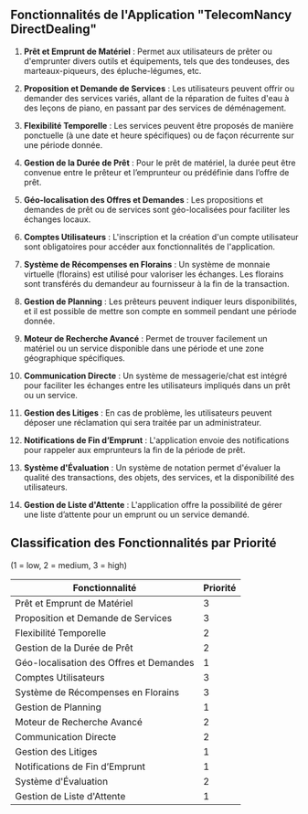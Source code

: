 ## Fonctionnalités de l'Application "TelecomNancy DirectDealing"

1. **Prêt et Emprunt de Matériel** : Permet aux utilisateurs de prêter ou d'emprunter divers outils et équipements, tels que des tondeuses, des marteaux-piqueurs, des épluche-légumes, etc.

2. **Proposition et Demande de Services** : Les utilisateurs peuvent offrir ou demander des services variés, allant de la réparation de fuites d'eau à des leçons de piano, en passant par des services de déménagement.

3. **Flexibilité Temporelle** : Les services peuvent être proposés de manière ponctuelle (à une date et heure spécifiques) ou de façon récurrente sur une période donnée.

4. **Gestion de la Durée de Prêt** : Pour le prêt de matériel, la durée peut être convenue entre le prêteur et l’emprunteur ou prédéfinie dans l’offre de prêt.

5. **Géo-localisation des Offres et Demandes** : Les propositions et demandes de prêt ou de services sont géo-localisées pour faciliter les échanges locaux.

6. **Comptes Utilisateurs** : L'inscription et la création d'un compte utilisateur sont obligatoires pour accéder aux fonctionnalités de l'application.

7. **Système de Récompenses en Florains** : Un système de monnaie virtuelle (florains) est utilisé pour valoriser les échanges. Les florains sont transférés du demandeur au fournisseur à la fin de la transaction.

8. **Gestion de Planning** : Les prêteurs peuvent indiquer leurs disponibilités, et il est possible de mettre son compte en sommeil pendant une période donnée.

9. **Moteur de Recherche Avancé** : Permet de trouver facilement un matériel ou un service disponible dans une période et une zone géographique spécifiques.

10. **Communication Directe** : Un système de messagerie/chat est intégré pour faciliter les échanges entre les utilisateurs impliqués dans un prêt ou un service.

11. **Gestion des Litiges** : En cas de problème, les utilisateurs peuvent déposer une réclamation qui sera traitée par un administrateur.

12. **Notifications de Fin d’Emprunt** : L'application envoie des notifications pour rappeler aux emprunteurs la fin de la période de prêt.

13. **Système d'Évaluation** : Un système de notation permet d'évaluer la qualité des transactions, des objets, des services, et la disponibilité des utilisateurs.

14. **Gestion de Liste d'Attente** : L'application offre la possibilité de gérer une liste d’attente pour un emprunt ou un service demandé.


## Classification des Fonctionnalités par Priorité 
(1 = low, 2 = medium, 3 = high)

| Fonctionnalité | Priorité |
| --- | --- |
| Prêt et Emprunt de Matériel | 3 |
| Proposition et Demande de Services | 3 |
| Flexibilité Temporelle | 2 |
| Gestion de la Durée de Prêt | 2 |
| Géo-localisation des Offres et Demandes | 1 |
| Comptes Utilisateurs | 3 |
| Système de Récompenses en Florains | 3 |
| Gestion de Planning | 1 |
| Moteur de Recherche Avancé | 2 |
| Communication Directe | 2 |
| Gestion des Litiges | 1 |
| Notifications de Fin d’Emprunt | 1 |
| Système d'Évaluation | 2 |
| Gestion de Liste d'Attente | 1 |
